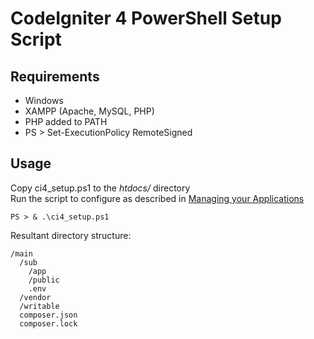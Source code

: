 # CodeIgniter 4 PowerShell Setup Script
## Requirements
* Windows
* XAMPP (Apache, MySQL, PHP)
* PHP added to PATH
* PS > Set-ExecutionPolicy RemoteSigned
## Usage
Copy ci4_setup.ps1 to the *htdocs/* directory  
Run the script to configure as described in [Managing your Applications](https://codeigniter.com/user_guide/general/managing_apps.html)
```
PS > & .\ci4_setup.ps1
```
Resultant directory structure:
```
/main
  /sub
    /app
    /public
    .env
  /vendor
  /writable
  composer.json
  composer.lock
```
